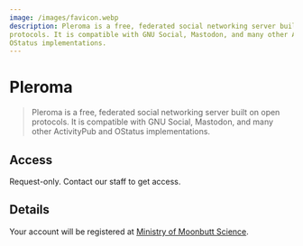 ```yaml
---
image: /images/favicon.webp
description: Pleroma is a free, federated social networking server built on open
protocols. It is compatible with GNU Social, Mastodon, and many other ActivityPub and
OStatus implementations.
---
```


# Pleroma

> Pleroma is a free, federated social networking server built on open protocols.
It is compatible with GNU Social, Mastodon, and many other ActivityPub and
OStatus implementations.

## Access

Request-only. Contact our staff to get access.

## Details

Your account will be registered at [Ministry of Moonbutt Science](https://ministry.moonbutt.Science).